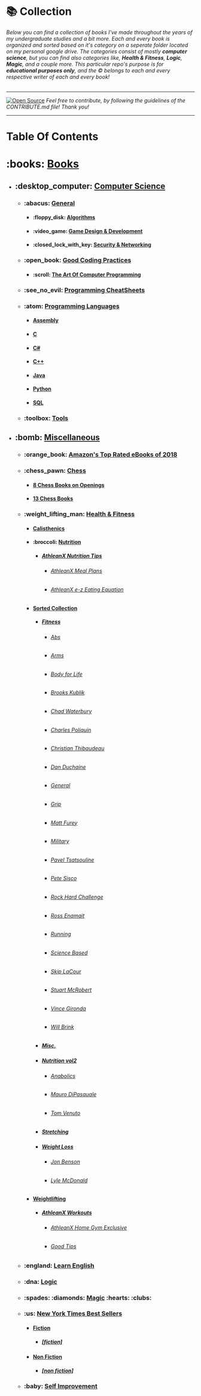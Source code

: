# :books: Collection

*Below you can find a collection of books I've made throughout the years of my undergraduate studies and a bit more. Each and every book is organized and sorted based on it's category on a seperate folder located on my personal google drive. The categories consist of mostly **computer science**, but you can find also categories like, **Health & Fitness**, **Logic**, **Magic**, and a couple more. 
This particular repo's purpose is for **educational purposes only**, and the :copyright: belongs to each and every respective writer of each and every book!*  
<br><hr> 
[![Open Source](https://badges.frapsoft.com/os/v1/open-source.svg?v=103)](https://opensource.org/)
*Feel free to contribute, by following the guidelines of the CONTRIBUTE.md file! Thank you!*
<hr> 

# Table Of Contents 
<div>
    <h1>:books: <a href="#">Books</a></h1>
    <ul>
      <li>
          <h2>:desktop_computer: <a href="https://www.google.com/">Computer Science</a></h2>
        <ul>
          <li>
            <h3>:abacus: <a href="#">General</a></h3>
            <ul>
              <li>
               <h4>:floppy_disk: <a href="#">Algorithms</a></h4>
              </li>
              <li>
                <h4>:video_game: <a href="#">Game Design & Development</a></h4>
              </li>
              <li>
                <h4>:closed_lock_with_key: <a href="#">Security & Networking</a></h4>
              </li>
            </ul>
          </li>
          <li>
            <h3>:open_book: <a href="#">Good Coding Practices</a></h3>
            <ul>
              <li>
                <h4>:scroll: <a href="#">The Art Of Computer Programming</a></h4>
              </li>
            </ul>
          </li>
          <li>
            <h3>:see_no_evil: <a href="#">Programming CheatSheets</a></h3>
          </li>
          <li>
            <h3>:atom: <a href="#">Programming Languages</a></h3>
            <ul>
              <li>
                <h4><a href="#">Assembly</a></h4>
              </li>
              <li>
                <h4><a href="#">C</a></h4>
              </li>
              <li>
                <h4><a href="#">C#</a></h4>
              </li>
              <li>
                <h4><a href="#">C++</a></h4>
              </li>
              <li>
                <h4><a href="#">Java</a></h4>
              </li>
              <li>
                <h4><a href="#">Python</h4></a></h4>
              </li>
              <li>
                <h4><a href="#">SQL</a></h4>
              </li>
            </ul>
          </li>
          <li>
            <h3>:toolbox: <a href="#">Tools</a></h3>
          </li>
        </ul>
      </li>
      <li>
    <h2>:bomb: <a href="#">Miscellaneous</a></h2>
        <ul>
          <li>
            <h3>:orange_book: <a href="#">Amazon's Top Rated eBooks of 2018</a></h3>
          </li>
          <li>
            <h3>:chess_pawn: <a href="#">Chess</a></h3>
            <ul>
              <li>
                <h4><a href="#">8 Chess Books on Openings</a></h4>
              </li>
              <li>
                <h4><a href="#">13 Chess Books</a></h4>
              </li>
            </ul>
          </li>
          <li>
            <h3>:weight_lifting_man: <a href="#">Health & Fitness</a></h3>
            <ul>
              <li>
                <h4><a href="#">Calisthenics</a></h4>
              </li>
              <li>
                <h4>:broccoli: <a href="#">Nutrition</a></h4>
                <ul>
                  <li>
                    <h5><a href="#">AthleanX Nutrition Tips</a></h5>
                    <ul>
                      <li>
                        <h6><a href="#">AthleanX Meal Plans</a></h6>
                      </li>
                      <li>
                        <h6><a href="#">AthleanX e-z Eating Equation</a></h6>
                      </li>
                    </ul>
                  </li>
                </ul>
              </li>
              <li>
                <h4><a href="#">Sorted Collection</a></h4>
                <ul>
                  <li>
                    <h5><a href="#">Fitness</a></h5>
                    <ul>
                      <li>
                        <h6><a href="#">Abs</a></h6>
                      </li>
                      <li>
                        <h6><a href="#">Arms</a></h6>
                      </li>
                      <li>
                        <h6><a href="#">Body for Life</a></h6>
                      </li>
                      <li>
                        <h6><a href="#">Brooks Kublik</a></h6>
                      </li>
                      <li>
                        <h6><a href="#">Chad Waterbury</a></h6>
                      </li>
                      <li>
                        <h6><a href="#">Charles Poliquin</a></h6>
                      </li>
                      <li>
                        <h6><a href="#">Christian Thibaudeau</a></h6>
                      </li>
                      <li>
                        <h6><a href="#">Dan Duchaine</a></h6>
                      </li>
                      <li>
                        <h6><a href="#">General</a></h6>
                      </li>
                      <li>
                        <h6><a href="#">Grip</a></h6>
                      </li>
                      <li>
                        <h6><a href="#">Matt Furey</a></h6>
                      </li>
                      <li>
                        <h6><a href="#">Military</a></h6>
                      </li>
                      <li>
                        <h6><a href="#">Pavel Tsatsouline</a></h6>
                      </li>
                      <li>
                        <h6><a href="#">Pete Sisco</a></h6>
                      </li>
                      <li>
                        <h6><a href="#">Rock Hard Challenge</a></h6>
                      </li>
                      <li>
                        <h6><a href="#">Ross Enamait</a></h6>
                      </li>
                      <li>
                        <h6><a href="#">Running</a></h6>
                      </li>
                      <li>
                        <h6><a href="#">Science Based</a></h6>
                      </li>
                      <li>
                        <h6><a href="#">Skip LaCour</a></h6>
                      </li>
                      <li>
                        <h6><a href="#">Stuart McRobert</a></h6>
                      </li>
                      <li>
                        <h6><a href="#">Vince Gironda</a></h6>
                      </li>
                      <li>
                        <h6><a href="#">Will Brink</a></h6>
                      </li>
                    </ul>
                  </li>
                  <li>
                    <h5><a href="#">Misc.</a></h5>
                  </li>
                  <li>
                    <h5><a href="#">Nutrition vol2</a></h5>
                    <ul>
                      <li>
                        <h6><a href="#">Anabolics</a></h6>
                      </li>
                      <li>
                        <h6><a href="#">Mauro DiPasquale</a></h6>
                      </li>
                      <li>
                        <h6><a href="#">Tom Venuto</a></h6>
                      </li>
                    </ul>
                  </li>
                  <li>
                    <h5><a href="#">Stretching</a></h5>
                  </li>
                  <li>
                    <h5><a href="#">Weight Loss</a></h5>
                    <ul>
                      <li>
                        <h6><a href="#">Jon Benson</a></h6>
                      </li>
                      <li>
                        <h6><a href="#">Lyle McDonald</a></h6>
                      </li>
                    </ul>
                  </li>
                </ul>
              </li>
              <li>
                <h4><a href="#">Weightlifting</a></h4>
                <ul>
                  <li>
                    <h5><a href="#">AthleanX Workouts</a></h5>
                    <ul>
                      <li>
                        <h6><a href="#">AthleanX Home Gym Exclusive</a></h6>
                      </li>
                      <li>
                        <h6><a href="#">Good Tips</a></h6>
                      </li>
                    </ul>
                  </li>
                </ul>
              </li>
            </ul>
          </li>
          <li>
            <h3>:england: <a href="#">Learn English</a></h3>
          </li>
          <li>
            <h3>:dna: <a href="#">Logic</a></h3>
          </li>
          <li>
            <h3>:spades: :diamonds: <a href="#">Magic</a> :hearts: :clubs:</h3>
          </li>
          <li>
            <h3>:us: <a href="https://www.google.com/">New York Times Best Sellers</a></h3>
            <ul>
              <li>
                <h4><a href="#">Fiction</a></h4>
                <ul>
                  <li>
                    <h5><a href="#">[fiction]</a></h5>
                  </li>
                </ul>
              </li>
              <li>
                <h4><a href="#">Non Fiction</a></h4>
                <ul>
                  <li>
                    <h5><a href="#">[non fiction]</a></h5>
                  </li>
                </ul>
              </li>
            </ul>
          </li>
          <li>
            <h3>:baby: <a href="#">Self Improvement</a></h3>
          </li>
        </ul>
      </li>
    </ul>
  </div>
